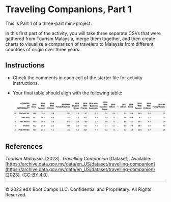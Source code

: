 # Traveling Companions, Part 1

This is Part 1 of a three-part mini-project.

In this first part of the activity, you will take three separate CSVs that were gathered from Tourism Malaysia, merge them together, and then create charts to visualize a comparison of travelers to Malaysia from different countries of origin over three years.

## Instructions

* Check the comments in each cell of the starter file for activity instructions.

* Your final table should align with the following table:

   ![Merged Table.](Images/08-TravelingCompanion_Output.png)

## References

*Tourism Malaysia*. [2023]. *Travelling Companion* [Dataset]. Available: [https://archive.data.gov.my/data/en_US/dataset/travelling-companion](https://archive.data.gov.my/data/en_US/dataset/travelling-companion) [2023].
([CC-BY 4.0](https://creativecommons.org/licenses/by/4.0/legalcode)).


- - -

© 2023 edX Boot Camps LLC. Confidential and Proprietary. All Rights Reserved.

